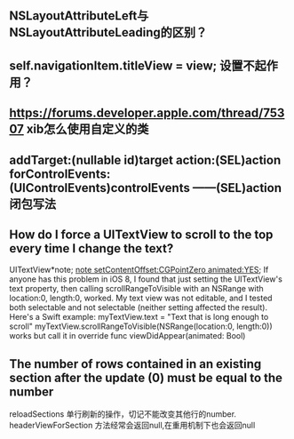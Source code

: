 
## NSLayoutAttributeLeft与NSLayoutAttributeLeading的区别？
## self.navigationItem.titleView = view; 设置不起作用？
## https://forums.developer.apple.com/thread/75307  xib怎么使用自定义的类
## addTarget:(nullable id)target action:(SEL)action forControlEvents:(UIControlEvents)controlEvents  ——(SEL)action闭包写法
## How do I force a UITextView to scroll to the top every time I change the text?
UITextView\*note;
[note setContentOffset:CGPointZero animated:YES]();
If anyone has this problem in iOS 8, I found that just setting the UITextView's text property, then calling scrollRangeToVisible with an NSRange with location:0, length:0, worked. My text view was not editable, and I tested both selectable and not selectable (neither setting affected the result). Here's a Swift example:
myTextView.text = "Text that is long enough to scroll"
myTextView.scrollRangeToVisible(NSRange(location:0, length:0))
works but call it in
override func viewDidAppear(animated: Bool)

## The number of rows contained in an existing section after the update (0) must be equal to the number
reloadSections 单行刷新的操作，切记不能改变其他行的number.
headerViewForSection 方法经常会返回null,在重用机制下也会返回null

